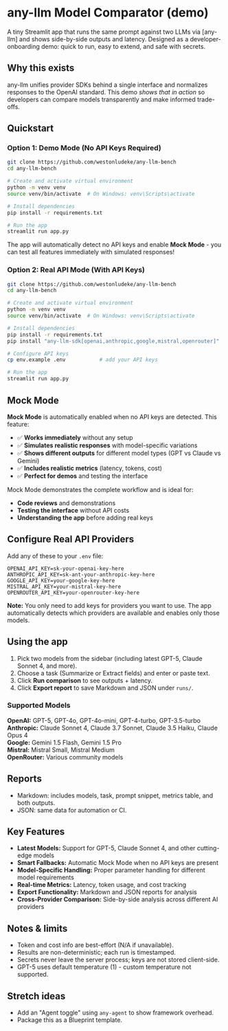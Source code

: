 # any-llm Model Comparator (demo)

A tiny Streamlit app that runs the same prompt against two LLMs via [any-llm] and shows side-by-side outputs and latency. Designed as a developer-onboarding demo: quick to run, easy to extend, and safe with secrets.

## Why this exists
any-llm unifies provider SDKs behind a single interface and normalizes responses to the OpenAI standard. This demo *shows that in action* so developers can compare models transparently and make informed trade-offs.

## Quickstart

### Option 1: Demo Mode (No API Keys Required)
```bash
git clone https://github.com/westonludeke/any-llm-bench
cd any-llm-bench

# Create and activate virtual environment
python -m venv venv
source venv/bin/activate  # On Windows: venv\Scripts\activate

# Install dependencies
pip install -r requirements.txt

# Run the app
streamlit run app.py
```

The app will automatically detect no API keys and enable **Mock Mode** - you can test all features immediately with simulated responses!

### Option 2: Real API Mode (With API Keys)
```bash
git clone https://github.com/westonludeke/any-llm-bench
cd any-llm-bench

# Create and activate virtual environment
python -m venv venv
source venv/bin/activate  # On Windows: venv\Scripts\activate

# Install dependencies
pip install -r requirements.txt
pip install "any-llm-sdk[openai,anthropic,google,mistral,openrouter]"  # install any-llm with providers

# Configure API keys
cp env.example .env           # add your API keys

# Run the app
streamlit run app.py
```

## Mock Mode

**Mock Mode** is automatically enabled when no API keys are detected. This feature:

- ✅ **Works immediately** without any setup
- ✅ **Simulates realistic responses** with model-specific variations
- ✅ **Shows different outputs** for different model types (GPT vs Claude vs Gemini)
- ✅ **Includes realistic metrics** (latency, tokens, cost)
- ✅ **Perfect for demos** and testing the interface

Mock Mode demonstrates the complete workflow and is ideal for:
- **Code reviews** and demonstrations
- **Testing the interface** without API costs
- **Understanding the app** before adding real keys

## Configure Real API Providers

Add any of these to your `.env` file:

```
OPENAI_API_KEY=sk-your-openai-key-here
ANTHROPIC_API_KEY=sk-ant-your-anthropic-key-here
GOOGLE_API_KEY=your-google-key-here
MISTRAL_API_KEY=your-mistral-key-here
OPENROUTER_API_KEY=your-openrouter-key-here
```

**Note:** You only need to add keys for providers you want to use. The app automatically detects which providers are available and enables only those models.

## Using the app

1. Pick two models from the sidebar (including latest GPT-5, Claude Sonnet 4, and more).
2. Choose a task (Summarize or Extract fields) and enter or paste text.
3. Click **Run comparison** to see outputs + latency.
4. Click **Export report** to save Markdown and JSON under `runs/`.

### Supported Models

**OpenAI:** GPT-5, GPT-4o, GPT-4o-mini, GPT-4-turbo, GPT-3.5-turbo  
**Anthropic:** Claude Sonnet 4, Claude 3.7 Sonnet, Claude 3.5 Haiku, Claude Opus 4  
**Google:** Gemini 1.5 Flash, Gemini 1.5 Pro  
**Mistral:** Mistral Small, Mistral Medium  
**OpenRouter:** Various community models

## Reports

* Markdown: includes models, task, prompt snippet, metrics table, and both outputs.
* JSON: same data for automation or CI.

## Key Features

* **Latest Models:** Support for GPT-5, Claude Sonnet 4, and other cutting-edge models
* **Smart Fallbacks:** Automatic Mock Mode when no API keys are present
* **Model-Specific Handling:** Proper parameter handling for different model requirements
* **Real-time Metrics:** Latency, token usage, and cost tracking
* **Export Functionality:** Markdown and JSON reports for analysis
* **Cross-Provider Comparison:** Side-by-side analysis across different AI providers

## Notes & limits

* Token and cost info are best-effort (N/A if unavailable).
* Results are non-deterministic; each run is timestamped.
* Secrets never leave the server process; keys are not stored client-side.
* GPT-5 uses default temperature (1) - custom temperature not supported.

## Stretch ideas

* Add an "Agent toggle" using `any-agent` to show framework overhead.
* Package this as a Blueprint template.
